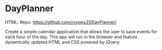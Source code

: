 # DayPlanner

HTML:
Repo: https://github.com/rvoges31/DayPlanner/

Create a simple calendar application that allows the user to save events for each hour of the day. This app will run in the browser and feature dynamically updated HTML and CSS powered by jQuery.
